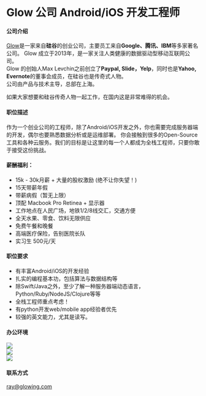 Glow 公司 Android/iOS 开发工程师
==========
#### 公司介绍
[Glow](https://glowing.com)是一家来自**硅谷**的创业公司，主要员工来自**Google、腾讯、IBM**等多家著名公司。
Glow 成立于2013年，是一家关注人类健康的数据驱动型移动互联网公司。  
Glow 的创始人Max Levchin之前创立了**Paypal, Slide，Yelp**，同时也是**Yahoo, Evernote**的董事会成员，在硅谷也是传奇式人物。  
公司由产品与技术主导，总部在上海。  

如果大家想要和硅谷传奇人物一起工作，在国内这是非常难得的机会。  

#### 职位描述
作为一个创业公司的工程师，除了Android/iOS开发之外，你也需要完成服务器端的开发，偶尔也要熟悉数据分析或是运维部署。
你会接触到很多的Open-Source工具和各种云服务。我们的目标是让这里的每一个人都成为全栈工程师，只要你敢于接受这份挑战。  

#### 薪酬福利：
* 15k - 30k月薪 + 大量的股权激励 (绝不让你失望！)
* 15天带薪年假
* 带薪病假（暂无上限）
* 顶配 Macbook Pro Retinea + 显示器
* 工作地点在人民广场，地铁1/2/8线交汇，交通方便
* 全天水果、零食、饮料无限供应
* 免费午餐和晚餐
* 高端医疗保险，告别医院长队
* 实习生 500元/天

#### 职位要求 
* 有丰富Android/iOS的开发经验
* 扎实的编程基本功，包括算法与数据结构等
* 除Swift/Java之外，至少了解一种服务器端动态语言，Python/Ruby/NodeJS/Clojure等等
* 全栈工程师重点考虑！
* 有python开发web/mobile app经验者优先
* 较强的英文能力，尤其是读写。

#### 办公环境
![](https://www.lgstatic.com/image1/M00/45/A1/CgYXBlXb7_SAbNrhAA4REc63f0M074.jpg)  
![](https://www.lgstatic.com/image1/M00/45/A0/Cgo8PFXb8FOAC6b6AAzL5HjyZzk523.jpg)  
![](https://www.lgstatic.com/image1/M00/45/A2/CgYXBlXb8byABwZ4AANnWWTpEh8301.jpg)  

#### 联系方式
[ray@glowing.com](mailto:ray@glowing.com)
